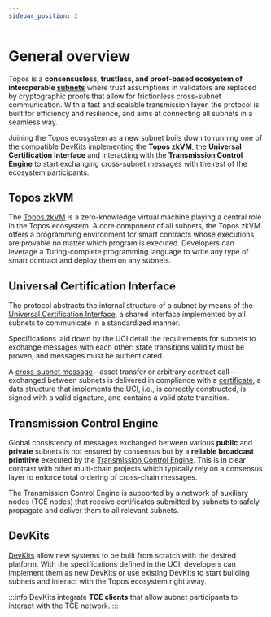 ```yaml
---
sidebar_position: 2
---
```


# General overview

Topos is a **consensusless, trustless, and proof-based ecosystem of interoperable [subnets](/learn/subnets/overview)** where trust assumptions in validators are replaced by cryptographic proofs that allow for frictionless cross-subnet communication. With a fast and scalable transmission layer, the protocol is built for efficiency and resilience, and aims at connecting all subnets in a seamless way.

Joining the Topos ecosystem as a new subnet boils down to running one of the compatible [DevKits](#devkits) implementing the **Topos zkVM**, the **Universal Certification Interface** and interacting with the **Transmission Control Engine** to start exchanging cross-subnet messages with the rest of the ecosystem participants.

## Topos zkVM

The [Topos zkVM](/learn/zkvm/overview) is a zero-knowledge virtual machine playing a central role in the Topos ecosystem. A core component of all subnets, the Topos zkVM offers a programming environment for smart contracts whose executions are provable no matter which program is executed. Developers can leverage a Turing-complete programming language to write any type of smart contract and deploy them on any subnets.

## Universal Certification Interface

The protocol abstracts the internal structure of a subnet by means of the [Universal Certification Interface](/learn/uci/certificate), a shared interface implemented by all subnets to communicate in a standardized manner.

Specifications laid down by the UCI detail the requirements for subnets to exchange messages with each other: state transitions validity must be proven, and messages must be authenticated.

A [cross-subnet message](/learn/subnets/cross-subnet-messages)—asset transfer or arbitrary contract call—exchanged between subnets is delivered in compliance with a [certificate](/learn/uci/certificate), a data structure that implements the UCI, i.e., is correctly constructed, is signed with a valid signature, and contains a valid state transition.

## Transmission Control Engine

Global consistency of messages exchanged between various **public** and **private** subnets is not ensured by consensus but by a **reliable broadcast primitive** executed by the [Transmission Control Engine](/learn/tce/overview). This is in clear contrast with other multi-chain projects which typically rely on a consensus layer to enforce total ordering of cross-chain messages.

The Transmission Control Engine is supported by a network of auxiliary nodes (TCE nodes) that receive certificates submitted by subnets to safely propagate and deliver them to all relevant subnets.

## DevKits

[DevKits](/build/overview#devkits) allow new systems to be built from scratch with the desired platform. With the specifications defined in the UCI, developers can implement them as new DevKits or use existing DevKits to start building subnets and interact with the Topos ecosystem right away.

:::info
DevKits integrate **TCE clients** that allow subnet participants to interact with the TCE network.
:::
